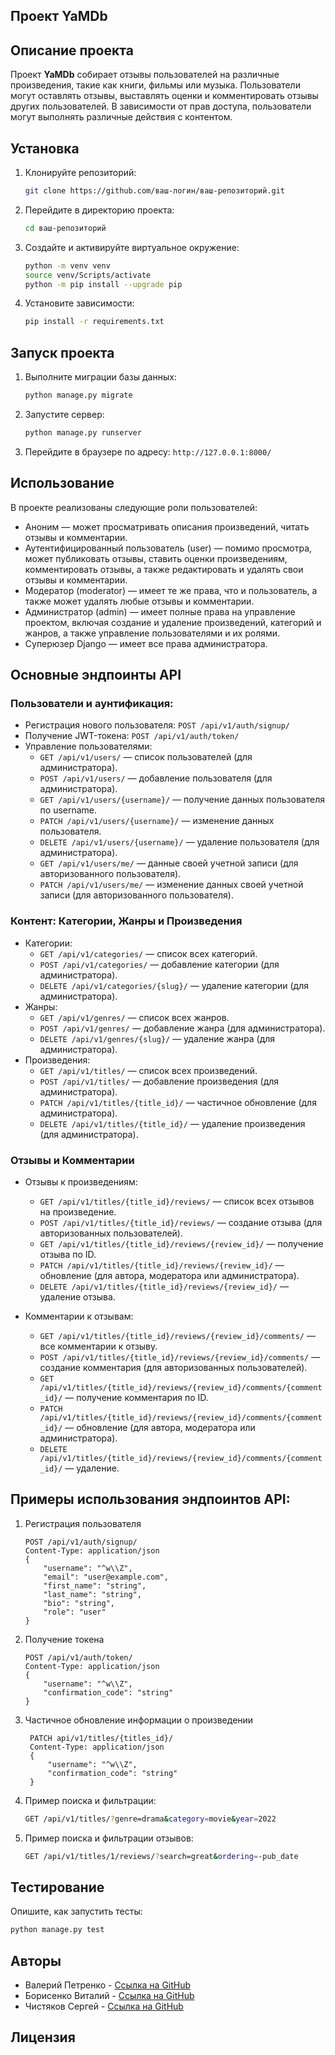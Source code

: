 ## Проект YaMDb

## Описание проекта
Проект **YaMDb** собирает отзывы пользователей на различные произведения, такие как книги, фильмы или музыка. Пользователи могут оставлять отзывы, выставлять оценки и комментировать отзывы других пользователей. В зависимости от прав доступа, пользователи могут выполнять различные действия с контентом.


## Установка

1. Клонируйте репозиторий:
   ```bash
   git clone https://github.com/ваш-логин/ваш-репозиторий.git
   ```
   
2. Перейдите в директорию проекта:
   ```bash
   cd ваш-репозиторий
   ```
3. Создайте и активируйте виртуальное окружение:
   ```bash
   python -m venv venv
   source venv/Scripts/activate
   python -m pip install --upgrade pip
   ```

4. Установите зависимости:
   ```bash
   pip install -r requirements.txt
   ```

## Запуск проекта

1. Выполните миграции базы данных:
   ```bash
   python manage.py migrate
   ```

2. Запустите сервер:
   ```bash
   python manage.py runserver
   ```

3. Перейдите в браузере по адресу: `http://127.0.0.1:8000/`

## Использование

В проекте реализованы следующие роли пользователей:

- Аноним — может просматривать описания произведений, читать отзывы и комментарии.
- Аутентифицированный пользователь (user) — помимо просмотра, может публиковать отзывы, ставить оценки произведениям, комментировать отзывы, а также редактировать и удалять свои отзывы и комментарии.
- Модератор (moderator) — имеет те же права, что и пользователь, а также может удалять любые отзывы и комментарии.
- Администратор (admin) — имеет полные права на управление проектом, включая создание и удаление произведений, категорий и жанров, а также управление пользователями и их ролями.
- Суперюзер Django — имеет все права администратора.

## Основные эндпоинты API

### Пользователи и аунтификация:

* Регистрация нового пользователя: ```POST /api/v1/auth/signup/```
* Получение JWT-токена: ```POST /api/v1/auth/token/```
* Управление пользователями:
  * ```GET /api/v1/users/``` — список пользователей (для администратора).
  * ```POST /api/v1/users/``` — добавление пользователя (для администратора).
  * ```GET /api/v1/users/{username}/``` — получение данных пользователя по username.
  * ```PATCH /api/v1/users/{username}/``` — изменение данных пользователя.
  * ```DELETE /api/v1/users/{username}/``` — удаление пользователя (для администратора).
  * ```GET /api/v1/users/me/``` — данные своей учетной записи (для авторизованного пользователя).
  * ```PATCH /api/v1/users/me/``` — изменение данных своей учетной записи (для авторизованного пользователя).
### Контент: Категории, Жанры и Произведения

* Категории:
  * ```GET /api/v1/categories/``` — список всех категорий.
  * ```POST /api/v1/categories/``` — добавление категории (для администратора).
  * ```DELETE /api/v1/categories/{slug}/``` — удаление категории (для администратора).
* Жанры:
  * ```GET /api/v1/genres/``` — список всех жанров.
  * ```POST /api/v1/genres/``` — добавление жанра (для администратора).
  * ```DELETE /api/v1/genres/{slug}/``` — удаление жанра (для администратора).
* Произведения:
  * ```GET /api/v1/titles/``` — список всех произведений.
  * ```POST /api/v1/titles/``` — добавление произведения (для администратора).
  * ```PATCH /api/v1/titles/{title_id}/``` — частичное обновление (для администратора).
  * ```DELETE /api/v1/titles/{title_id}/``` — удаление произведения (для администратора).

### Отзывы и Комментарии

* Отзывы к произведениям:
  * ```GET /api/v1/titles/{title_id}/reviews/``` — список всех отзывов на произведение.
  * ```POST /api/v1/titles/{title_id}/reviews/``` — создание отзыва (для авторизованных пользователей).
  * ```GET /api/v1/titles/{title_id}/reviews/{review_id}/``` — получение отзыва по ID.
  * ```PATCH /api/v1/titles/{title_id}/reviews/{review_id}/``` — обновление (для автора, модератора или администратора).
  * ```DELETE /api/v1/titles/{title_id}/reviews/{review_id}/``` — удаление отзыва.

* Комментарии к отзывам:
  * ```GET /api/v1/titles/{title_id}/reviews/{review_id}/comments/``` — все комментарии к отзыву.
  * ```POST /api/v1/titles/{title_id}/reviews/{review_id}/comments/``` — создание комментария (для авторизованных пользователей).
  * ```GET /api/v1/titles/{title_id}/reviews/{review_id}/comments/{comment_id}/``` — получение комментария по ID.
  * ```PATCH /api/v1/titles/{title_id}/reviews/{review_id}/comments/{comment_id}/``` — обновление (для автора, модератора или администратора).
  * ```DELETE /api/v1/titles/{title_id}/reviews/{review_id}/comments/{comment_id}/``` — удаление.


## Примеры использования эндпоинтов API:

1. Регистрация пользователя
   
    ```https
    POST /api/v1/auth/signup/
    Content-Type: application/json
    {
        "username": "^w\\Z",
        "email": "user@example.com",
        "first_name": "string",
        "last_name": "string",
        "bio": "string",
        "role": "user"
    }
    ```

2. Получение токена
   
    ```https
    POST /api/v1/auth/token/
    Content-Type: application/json
    {
        "username": "^w\\Z",
        "confirmation_code": "string"
    }
    ```

3. Частичное обновление информации о произведении
   
   ```https
    PATCH api/v1/titles/{titles_id}/
    Content-Type: application/json
    {
        "username": "^w\\Z",
        "confirmation_code": "string"
    }
    ```
4. Пример поиска и фильтрации:

   ```bash
   GET /api/v1/titles/?genre=drama&category=movie&year=2022
   ```

5. Пример поиска и фильтрации отзывов:

   ```bash
   GET /api/v1/titles/1/reviews/?search=great&ordering=-pub_date
   ```


## Тестирование

Опишите, как запустить тесты:
```bash
python manage.py test
```

## Авторы

- Валерий Петренко - [Ссылка на GitHub](https://github.com/HikkiAdvent)
- Борисенко Виталий - [Ссылка на GitHub](https://github.com/bvv-praktikum)
- Чистяков Сергей - [Ссылка на GitHub](https://github.com/noxsir0)

## Лицензия
